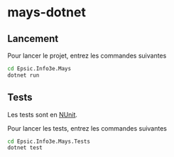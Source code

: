 # mays-dotnet

## Lancement

Pour lancer le projet, entrez les commandes suivantes

```bash
cd Epsic.Info3e.Mays
dotnet run
```

## Tests

Les tests sont en [NUnit](https://docs.nunit.org/articles/nunit/intro.html).

Pour lancer les tests, entrez les commandes suivantes

```bash
cd Epsic.Info3e.Mays.Tests
dotnet test
```
